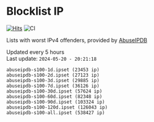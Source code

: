 # Blocklist IP

[![Hits](https://hits.seeyoufarm.com/api/count/incr/badge.svg?url=https%3A%2F%2Fgithub.com%2Fborestad%2Fblocklist-ip%2F&count_bg=%2379C83D&title_bg=%23555555&icon=&icon_color=%23E7E7E7&title=hits&edge_flat=false)](https://hits.seeyoufarm.com)  ![CI](https://img.shields.io/github/workflow/status/borestad/blocklist-ip/CI?style=flat-square)

Lists with worst IPv4 offenders, provided by [AbuseIPDB](https://www.abuseipdb.com/)

<!-- FOOTER-PLACEHOLDER -->
Updated every 5 hours<br>
Last update: `2024-05-20 - 20:21:18`
```
abuseipdb-s100-1d.ipset (23453 ip)
abuseipdb-s100-2d.ipset (27123 ip)
abuseipdb-s100-3d.ipset (29885 ip)
abuseipdb-s100-7d.ipset (36126 ip)
abuseipdb-s100-30d.ipset (57624 ip)
abuseipdb-s100-60d.ipset (82348 ip)
abuseipdb-s100-90d.ipset (103324 ip)
abuseipdb-s100-120d.ipset (126043 ip)
abuseipdb-s100-all.ipset (538427 ip)
```
